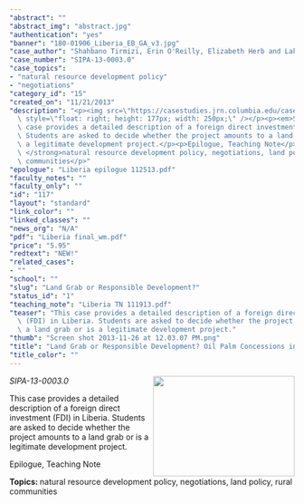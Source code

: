 ```yaml
---
"abstract": ""
"abstract_img": "abstract.jpg"
"authentication": "yes"
"banner": "180-01906_Liberia_EB_GA_v3.jpg"
"case_author": "Shahbano Tirmizi, Erin O'Reilly, Elizabeth Herb and Lakshmi Balachandran"
"case_number": "SIPA-13-0003.0"
"case_topics":
- "natural resource development policy"
- "negotiations"
"category_id": "15"
"created_on": "11/21/2013"
"description": "<p><img src=\"https://casestudies.jrn.columbia.edu/casestudy/files/global/117/abstract.jpg\"\
  \ style=\"float: right; height: 177px; width: 250px;\" /></p><p><em>SIPA-13-0003.0</em></p><p>This\
  \ case provides a detailed description of a foreign direct investment (FDI) in Liberia.\
  \ Students are asked to decide whether the project amounts to a land grab or is\
  \ a legitimate development project.</p><p>Epilogue, Teaching Note</p><p><strong>Topics:\
  \ </strong>natural resource development policy, negotiations, land policy, rural\
  \ communities</p>"
"epologue": "Liberia epilogue 112513.pdf"
"faculty_notes": ""
"faculty_only": ""
"id": "117"
"layout": "standard"
"link_color": ""
"linked_classes": ""
"news_org": "N/A"
"pdf": "Liberia final_wm.pdf"
"price": "5.95"
"redtext": "NEW!"
"related_cases":
- ""
"school": ""
"slug": "Land Grab or Responsible Development?"
"status_id": "1"
"teaching_note": "Liberia TN 111913.pdf"
"teaser": "This case provides a detailed description of a foreign direct investment\
  \ (FDI) in Liberia. Students are asked to decide whether the project amounts to\
  \ a land grab or is a legitimate development project."
"thumb": "Screen shot 2013-11-26 at 12.03.07 PM.png"
"title": "Land Grab or Responsible Development? Oil Palm Concessions in Liberia"
"title_color": ""
---
```

<p><img src="https://casestudies.jrn.columbia.edu/casestudy/files/global/117/abstract.jpg" style="float: right; height: 177px; width: 250px;" /></p><p><em>SIPA-13-0003.0</em></p><p>This case provides a detailed description of a foreign direct investment (FDI) in Liberia. Students are asked to decide whether the project amounts to a land grab or is a legitimate development project.</p><p>Epilogue, Teaching Note</p><p><strong>Topics: </strong>natural resource development policy, negotiations, land policy, rural communities</p>
